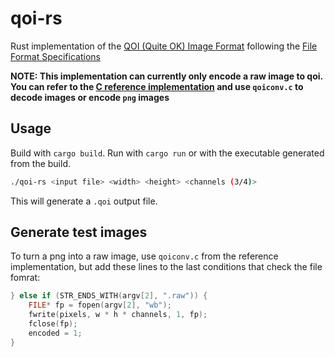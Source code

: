 # qoi-rs

Rust implementation of the [QOI (Quite OK) Image Format](https://qoiformat.org/) following the [File Format Specifications](https://qoiformat.org/qoi-specification.pdf)

**NOTE: This implementation can currently only encode a raw image to qoi. You can refer to the [C reference implementation](https://github.com/phoboslab/qoi) and use `qoiconv.c` to decode images or encode `png` images**

## Usage

Build with `cargo build`. Run with `cargo run` or with the executable generated from the build.

```sh
./qoi-rs <input file> <width> <height> <channels (3/4)>
```

This will generate a `.qoi` output file.

## Generate test images

To turn a png into a raw image, use `qoiconv.c` from the reference implementation, but add these lines to the last conditions that check the file fomrat:

```c
} else if (STR_ENDS_WITH(argv[2], ".raw")) {
    FILE* fp = fopen(argv[2], "wb");
    fwrite(pixels, w * h * channels, 1, fp);
    fclose(fp);
    encoded = 1;
}
```
